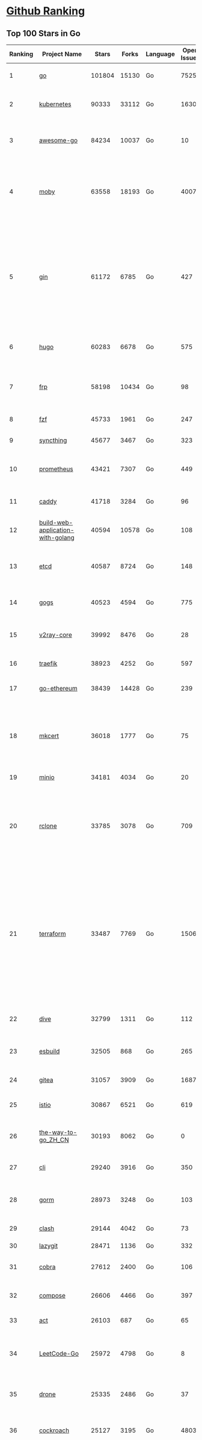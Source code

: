 [Github Ranking](../README.md)
==========

## Top 100 Stars in Go

| Ranking | Project Name | Stars | Forks | Language | Open Issues | Description | Last Commit |
| ------- | ------------ | ----- | ----- | -------- | ----------- | ----------- | ----------- |
| 1 | [go](https://github.com/golang/go) | 101804 | 15130 | Go | 7525 | The Go programming language | 2022-07-19T23:32:11Z |
| 2 | [kubernetes](https://github.com/kubernetes/kubernetes) | 90333 | 33112 | Go | 1630 | Production-Grade Container Scheduling and Management | 2022-07-20T02:57:46Z |
| 3 | [awesome-go](https://github.com/avelino/awesome-go) | 84234 | 10037 | Go | 10 | A curated list of awesome Go frameworks, libraries and software | 2022-07-20T00:02:35Z |
| 4 | [moby](https://github.com/moby/moby) | 63558 | 18193 | Go | 4007 | Moby Project - a collaborative project for the container ecosystem to assemble container-based systems | 2022-07-19T21:45:18Z |
| 5 | [gin](https://github.com/gin-gonic/gin) | 61172 | 6785 | Go | 427 | Gin is a HTTP web framework written in Go (Golang). It features a Martini-like API with much better performance -- up to 40 times faster. If you need smashing performance, get yourself some Gin. | 2022-07-18T22:25:51Z |
| 6 | [hugo](https://github.com/gohugoio/hugo) | 60283 | 6678 | Go | 575 | The world’s fastest framework for building websites. | 2022-07-19T08:04:27Z |
| 7 | [frp](https://github.com/fatedier/frp) | 58198 | 10434 | Go | 98 | A fast reverse proxy to help you expose a local server behind a NAT or firewall to the internet. | 2022-07-18T09:01:52Z |
| 8 | [fzf](https://github.com/junegunn/fzf) | 45733 | 1961 | Go | 247 | :cherry_blossom: A command-line fuzzy finder | 2022-07-20T02:53:34Z |
| 9 | [syncthing](https://github.com/syncthing/syncthing) | 45677 | 3467 | Go | 323 | Open Source Continuous File Synchronization | 2022-07-18T04:05:00Z |
| 10 | [prometheus](https://github.com/prometheus/prometheus) | 43421 | 7307 | Go | 449 | The Prometheus monitoring system and time series database. | 2022-07-19T19:18:45Z |
| 11 | [caddy](https://github.com/caddyserver/caddy) | 41718 | 3284 | Go | 96 | Fast, multi-platform web server with automatic HTTPS | 2022-07-17T06:09:44Z |
| 12 | [build-web-application-with-golang](https://github.com/astaxie/build-web-application-with-golang) | 40594 | 10578 | Go | 108 | A golang ebook intro how to build a web with golang | 2022-07-11T02:32:29Z |
| 13 | [etcd](https://github.com/etcd-io/etcd) | 40587 | 8724 | Go | 148 | Distributed reliable key-value store for the most critical data of a distributed system | 2022-07-20T01:43:57Z |
| 14 | [gogs](https://github.com/gogs/gogs) | 40523 | 4594 | Go | 775 | Gogs is a painless self-hosted Git service | 2022-07-17T07:17:50Z |
| 15 | [v2ray-core](https://github.com/v2ray/v2ray-core) | 39992 | 8476 | Go | 28 | A platform for building proxies to bypass network restrictions. | 2022-07-18T03:03:41Z |
| 16 | [traefik](https://github.com/traefik/traefik) | 38923 | 4252 | Go | 597 | The Cloud Native Application Proxy | 2022-07-19T18:13:14Z |
| 17 | [go-ethereum](https://github.com/ethereum/go-ethereum) | 38439 | 14428 | Go | 239 | Official Go implementation of the Ethereum protocol | 2022-07-20T01:17:16Z |
| 18 | [mkcert](https://github.com/FiloSottile/mkcert) | 36018 | 1777 | Go | 75 | A simple zero-config tool to make locally trusted development certificates with any names you'd like. | 2022-06-22T00:33:41Z |
| 19 | [minio](https://github.com/minio/minio) | 34181 | 4034 | Go | 20 | Multi-Cloud :cloud: Object Storage  | 2022-07-20T01:56:24Z |
| 20 | [rclone](https://github.com/rclone/rclone) | 33785 | 3078 | Go | 709 | "rsync for cloud storage" - Google Drive, S3, Dropbox, Backblaze B2, One Drive, Swift, Hubic, Wasabi, Google Cloud Storage, Yandex Files | 2022-07-19T22:18:57Z |
| 21 | [terraform](https://github.com/hashicorp/terraform) | 33487 | 7769 | Go | 1506 | Terraform enables you to safely and predictably create, change, and improve infrastructure. It is an open source tool that codifies APIs into declarative configuration files that can be shared amongst team members, treated as code, edited, reviewed, and versioned. | 2022-07-19T17:24:13Z |
| 22 | [dive](https://github.com/wagoodman/dive) | 32799 | 1311 | Go | 112 | A tool for exploring each layer in a docker image | 2022-07-20T01:03:57Z |
| 23 | [esbuild](https://github.com/evanw/esbuild) | 32505 | 868 | Go | 265 | An extremely fast JavaScript and CSS bundler and minifier | 2022-07-20T02:52:54Z |
| 24 | [gitea](https://github.com/go-gitea/gitea) | 31057 | 3909 | Go | 1687 | Git with a cup of tea, painless self-hosted git service | 2022-07-20T02:53:44Z |
| 25 | [istio](https://github.com/istio/istio) | 30867 | 6521 | Go | 619 | Connect, secure, control, and observe services. | 2022-07-20T02:08:39Z |
| 26 | [the-way-to-go_ZH_CN](https://github.com/unknwon/the-way-to-go_ZH_CN) | 30193 | 8062 | Go | 0 | 《The Way to Go》中文译本，中文正式名《Go 入门指南》 | 2022-06-25T10:18:10Z |
| 27 | [cli](https://github.com/cli/cli) | 29240 | 3916 | Go | 350 | GitHub’s official command line tool | 2022-07-20T00:17:12Z |
| 28 | [gorm](https://github.com/go-gorm/gorm) | 28973 | 3248 | Go | 103 | The fantastic ORM library for Golang, aims to be developer friendly | 2022-07-19T23:26:35Z |
| 29 | [clash](https://github.com/Dreamacro/clash) | 29144 | 4042 | Go | 73 | A rule-based tunnel in Go. | 2022-07-18T09:00:15Z |
| 30 | [lazygit](https://github.com/jesseduffield/lazygit) | 28471 | 1136 | Go | 332 | simple terminal UI for git commands | 2022-07-18T23:36:45Z |
| 31 | [cobra](https://github.com/spf13/cobra) | 27612 | 2400 | Go | 106 | A Commander for modern Go CLI interactions | 2022-07-16T10:22:21Z |
| 32 | [compose](https://github.com/docker/compose) | 26606 | 4466 | Go | 397 | Define and run multi-container applications with Docker | 2022-07-19T15:15:48Z |
| 33 | [act](https://github.com/nektos/act) | 26103 | 687 | Go | 65 | Run your GitHub Actions locally 🚀 | 2022-07-19T08:08:29Z |
| 34 | [LeetCode-Go](https://github.com/halfrost/LeetCode-Go) | 25972 | 4798 | Go | 8 | ✅ Solutions to LeetCode by Go, 100% test coverage, runtime beats 100% / LeetCode 题解 | 2022-07-06T07:14:50Z |
| 35 | [drone](https://github.com/harness/drone) | 25335 | 2486 | Go | 37 | Drone is a Container-Native, Continuous Delivery Platform | 2022-07-14T09:42:01Z |
| 36 | [cockroach](https://github.com/cockroachdb/cockroach) | 25127 | 3195 | Go | 4803 | CockroachDB - the open source, cloud-native distributed SQL database. | 2022-07-20T02:06:17Z |
| 37 | [consul](https://github.com/hashicorp/consul) | 25089 | 4102 | Go | 976 | Consul is a distributed, highly available, and data center aware solution to connect and configure applications across dynamic, distributed infrastructure. | 2022-07-20T00:41:18Z |
| 38 | [influxdb](https://github.com/influxdata/influxdb) | 23823 | 3215 | Go | 1501 | Scalable datastore for metrics, events, and real-time analytics | 2022-07-19T22:46:06Z |
| 39 | [mattermost-server](https://github.com/mattermost/mattermost-server) | 23483 | 5588 | Go | 525 | Mattermost is an open source platform for secure collaboration across the entire software development lifecycle. | 2022-07-19T20:01:38Z |
| 40 | [kit](https://github.com/go-kit/kit) | 23438 | 2340 | Go | 36 | A standard library for microservices. | 2022-07-11T18:10:31Z |
| 41 | [lazydocker](https://github.com/jesseduffield/lazydocker) | 23260 | 865 | Go | 80 | The lazier way to manage everything docker | 2022-07-13T13:06:39Z |
| 42 | [echo](https://github.com/labstack/echo) | 22890 | 2003 | Go | 56 | High performance, minimalist Go web framework | 2022-07-17T20:53:24Z |
| 43 | [iris](https://github.com/kataras/iris) | 22619 | 2414 | Go | 69 | The fastest HTTP/2 Go Web Framework. Unbeatable cost-performance ratio :leaves: :rocket: \| 谢谢 \| | 2022-07-19T20:22:55Z |
| 44 | [portainer](https://github.com/portainer/portainer) | 22391 | 2006 | Go | 800 | Making Docker and Kubernetes management easy. | 2022-07-20T02:24:50Z |
| 45 | [nvm-windows](https://github.com/coreybutler/nvm-windows) | 22190 | 2322 | Go | 68 | A node.js version management utility for Windows. Ironically written in Go. | 2022-07-19T16:00:21Z |
| 46 | [helm](https://github.com/helm/helm) | 22245 | 6295 | Go | 275 | The Kubernetes Package Manager | 2022-07-20T01:45:10Z |
| 47 | [nps](https://github.com/ehang-io/nps) | 22132 | 4057 | Go | 329 | 一款轻量级、高性能、功能强大的内网穿透代理服务器。支持tcp、udp、socks5、http等几乎所有流量转发，可用来访问内网网站、本地支付接口调试、ssh访问、远程桌面，内网dns解析、内网socks5代理等等……，并带有功能强大的web管理端。a lightweight, high-performance, powerful intranet penetration proxy server, with a powerful web management terminal. | 2022-05-26T07:41:46Z |
| 48 | [ngrok](https://github.com/inconshreveable/ngrok) | 21929 | 4052 | Go | 259 | Introspected tunnels to localhost | 2022-05-17T08:00:28Z |
| 49 | [hub](https://github.com/github/hub) | 21908 | 2325 | Go | 227 | A command-line tool that makes git easier to use with GitHub. | 2022-07-10T13:53:02Z |
| 50 | [faas](https://github.com/openfaas/faas) | 21817 | 1776 | Go | 23 | OpenFaaS - Serverless Functions Made Simple | 2022-07-13T13:32:53Z |
| 51 | [nsq](https://github.com/nsqio/nsq) | 21603 | 2735 | Go | 53 | A realtime distributed messaging platform | 2022-07-16T17:03:21Z |
| 52 | [photoprism](https://github.com/photoprism/photoprism) | 21426 | 1185 | Go | 294 | AI-Powered Photos App for the Decentralized Web 🌈💎✨ | 2022-07-19T18:41:41Z |
| 53 | [fiber](https://github.com/gofiber/fiber) | 21012 | 1077 | Go | 32 | ⚡️ Express inspired web framework written in Go | 2022-07-18T19:33:46Z |
| 54 | [docker_practice](https://github.com/yeasy/docker_practice) | 20829 | 5338 | Go | 2 | Learn and understand Docker&Container technologies, with real DevOps practice! | 2022-07-01T12:13:08Z |
| 55 | [k3s](https://github.com/k3s-io/k3s) | 20500 | 1806 | Go | 346 | Lightweight Kubernetes | 2022-07-20T00:23:46Z |
| 56 | [vegeta](https://github.com/tsenart/vegeta) | 19887 | 1232 | Go | 80 | HTTP load testing tool and library. It's over 9000! | 2022-07-19T06:53:45Z |
| 57 | [viper](https://github.com/spf13/viper) | 19922 | 1708 | Go | 344 | Go configuration with fangs | 2022-07-19T17:13:33Z |
| 58 | [croc](https://github.com/schollz/croc) | 20083 | 872 | Go | 80 | Easily and securely send things from one computer to another :crocodile: :package: | 2022-07-17T08:43:54Z |
| 59 | [micro](https://github.com/zyedidia/micro) | 19823 | 1028 | Go | 604 | A modern and intuitive terminal-based text editor | 2022-07-17T19:49:39Z |
| 60 | [rancher](https://github.com/rancher/rancher) | 19563 | 2606 | Go | 2038 | Complete container management platform | 2022-07-20T02:13:17Z |

